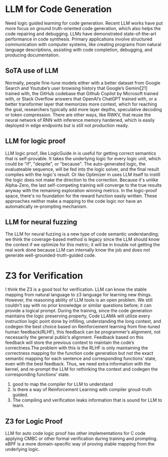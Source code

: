# LLM for Code Generation
Need logic guided learning for code generation. Recent LLM works have put more focus on ground truth-oriented code generation, which also helps the code repairing and debugging. LLMs have demonstrated state-of-the-art performance in code synthesis. Primary applications involve structured communication with computer systems, like creating programs from natural language descriptions, assisting with code completion, debugging, and producing documentation.

## SoTA use of LLM
Normally, people fine-tune models either with a better dataset from Google Search and Youtube’s user browsing history that Google’s Gemini[21] trained with, the GitHub codebase that Github Copilot by Microsoft trained with, or Stack Overflow answers that OpenAI’s ChatGPT trained with, or a better transformer layer that memorizes more context, which for reaching the goal, researchers typically add more layer depths, speculative decoding or token compression. There are other ways, like RWKV, that reuse the neural network of RNN with inference memory hardened, which is easily deployed in edge endpoints but is still not production ready. 
## LLM for logic proof
LLM logic proof, like LogicGuide in  is useful for getting correct semantics that is self-provable. It takes the underlying logic for every logic unit, which could be "if", "despite", or "because". The auto-generated logic, the evaluateable sequence, will be fed into the logic solver, and the final result complies with the logic's result. Or like Optimizer in  uses LLM itself to instill the logic does not make the direction to the correction. Because it's unlike Alpha-Zero, the last self-competing training will converge to the true results anyway with the remaining exploration winning metrics. In the logic-proof space, there's no foundation for the reward function easily written. These approaches neither make a mapping to the code logic nor have an automatically re-prompting mechanism.

## LLM for neural fuzzing
The LLM for neural fuzzing is a new type of code semantic understanding; we think the coverage-based method is legacy since the LLM should know the context if we optimize for this metric; it will be in trouble not getting the real work done because LLM can internally know the job and does not generate well-grounded-truth-guided code.

# Z3 for Verification
I think the Z3 is a good tool for verification. LLM can know the stable mapping from natural language to z3 language for learning new things. However, the reasoning ability of LLM tools is an open problem. We still couldn’t say with no prior knowledge or similar questions before; it can provide a logical prompt. During the training, since the code generation maintains the logic preserving property, Code LLAMA will utilize every instruction logic point done by infilling, understanding the long context, and codegen the best choice based on Reinforcement learning from fine-tuned human feedback(RLHF), this feedback can be programmer’s alignment, not necessarily the general public’s alignment. Feedback based on this feedback will store the previous context to maintain the code’s correctness.The problem with this is the RLHF is only maintaining the correctness mapping for the function code generation but not the exact semantic mapping for each sentence and corresponding functions’ state, even with the best feedback. Thus, we need extra information with the kernel, and re-prompt the LLM for rethinking the context and codegen the corresponding functions’ state.
1. good to map the compiler for LLM to understand
2. Is there a way of Reinforcement Learning with compiler groud-truth guided.
3. The compiling and verification leaks information that is sound for LLM to learn.

## Z3 for Logic Proof
LLM for auto code logic proof has other implementations for C code applying CMBC or other formal verification during training and prompting. eBPF is a more domain-specific way of proving stable mapping from the underlying logic.
